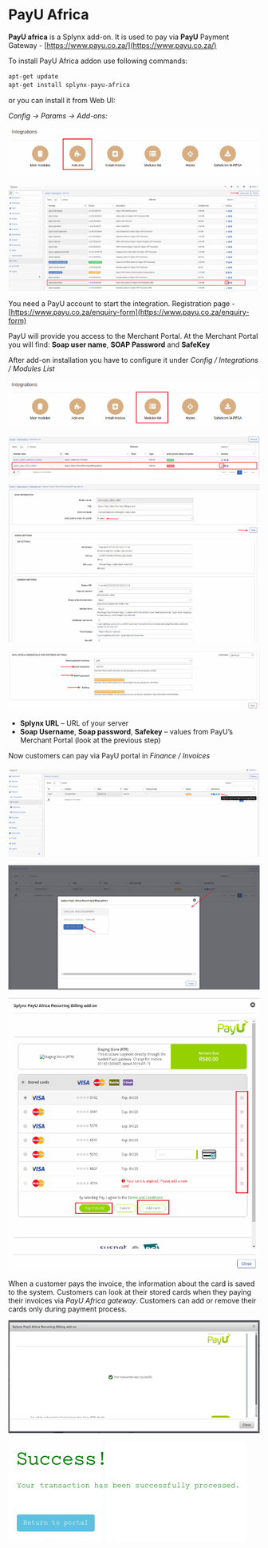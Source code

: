 PayU Africa
===========

**PayU africa** is a Splynx add-on. It is used to pay via **PayU** Payment Gateway - [https://www.payu.co.za/](https://www.payu.co.za/)

To install PayU Africa addon use following commands:

```bash
apt-get update
apt-get install splynx-payu-africa
```
or you can install it from Web UI:

*Config -> Params -> Add-ons:*

![(image)](addons.png)

![(image)](addons_list.png)

You need a PayU account to start the integration. Registration page - [https://www.payu.co.za/enquiry-form](https://www.payu.co.za/enquiry-form)

PayU will provide you access to the Merchant Portal. At the Merchant Portal you will find: **Soap user name**, **SOAP Password** and **SafeKey**

After add-on installation you have to configure it under _Config / Integrations / Modules List_

![(image)](modules_list.png)

![(image)](edit_payu.png)

![(image)](settings1.png)

![(image)](settings2.png)

* **Splynx URL** – URL of your server
* **Soap Username**, **Soap password**, **Safekey** – values from PayU’s Merchant Portal (look at the previous step)

Now customers can pay via PayU portal in _Finance / Invoices_

![(image)](pay_invoice.png)

![(image)](pay1.png)

![(image)](select_cards.png)

When a customer pays the invoice, the information about the card is saved to the system. Customers can look at their stored cards when they paying their invoices via *PayU Africa gateway*. Customers can add or remove their cards only during payment process.

![(image)](Payment_Success.png)

![(image)](Payment_Success2.png)
